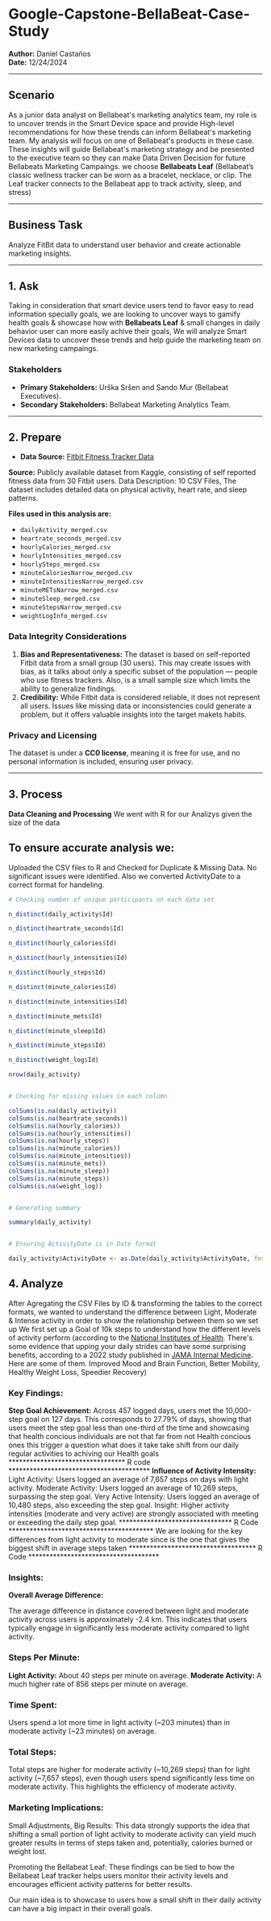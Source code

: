 # **Google-Capstone-BellaBeat-Case-Study**

**Author:** Daniel Castaños  
**Date:** 12/24/2024 

---

## **Scenario**
As a junior data analyst on Bellabeat's marketing analytics team, my role is to uncover trends in the Smart Device space and provide High-level recommendations for how these trends can inform Bellabeat's marketing team. My analysis will focus on one of Bellabeat's products in these case. These insights will guide Bellabeat's marketing strategy and be presented to the executive team so they can make Data Driven Decision for future Bellabeats Marketing Campaings.
we choose **Bellabeats Leaf** (Bellabeat’s classic wellness tracker can be worn as a bracelet, necklace, or clip. The Leaf tracker connects to the Bellabeat app to track activity, sleep, and stress)

---

## **Business Task**  
Analyze FitBit data to understand user behavior and create actionable marketing insights. 

---
## 1. **Ask**
Taking in consideration that smart device users tend to favor easy to read information specially goals, we are looking to uncover ways to gamify health goals & showcase how with **Bellabeats Leaf** & small changes in daily behavior user can more easily achive their goals, We will analyze Smart Devices data to uncover these trends and help guide the marketing team on new marketing campaings.
### Stakeholders
- **Primary Stakeholders:** Urška Sršen and Sando Mur (Bellabeat Executives).  
- **Secondary Stakeholders:** Bellabeat Marketing Analytics Team.

---

## 2. **Prepare**
- **Data Source:** [Fitbit Fitness Tracker Data](https://www.kaggle.com/arashnic/fitbit)

**Source:** Publicly available dataset from Kaggle, consisting of self reported fitness data from 30 Fitbit users.
Data Description: 10 CSV Files, The dataset includes detailed data on physical activity, heart rate, and sleep patterns. 

**Files used in this analysis are:**

- `dailyActivity_merged.csv`
- `heartrate_seconds_merged.csv`
- `hourlyCalories_merged.csv`
- `hourlyIntensities_merged.csv`
- `hourlySteps_merged.csv`
- `minuteCaloriesNarrow_merged.csv`
- `minuteIntensitiesNarrow_merged.csv`
- `minuteMETsNarrow_merged.csv`
- `minuteSleep_merged.csv`
- `minuteStepsNarrow_merged.csv`
- `weightLogInfo_merged.csv`

### **Data Integrity Considerations**
1. **Bias and Representativeness:** 
The dataset is based on self-reported Fitbit data from a small group (30 users). This may create issues with bias, as it talks about only a specific subset of the population — people who use fitness trackers. Also, is a small sample size which limits the ability to generalize findings.
2. **Credibility:** 
While Fitbit data is considered reliable, it does not represent all users. Issues like missing data or inconsistencies could generate a problem, but it offers valuable insights into the target makets habits.

### **Privacy and Licensing**
The dataset is under a **CC0 license**, meaning it is free for use, and no personal information is included, ensuring user privacy.

---

## 3. Process
**Data Cleaning and Processing**
We went with R for our Analizys given the size of the data
## To ensure accurate analysis we: 
Uploaded the CSV files to R and Checked for Duplicate & Missing Data. No significant issues were identified.
Also we converted ActivityDate to a correct format for handeling.

```r
# Checking number of unique participants on each data set

n_distinct(daily_activity$Id)

n_distinct(heartrate_seconds$Id)

n_distinct(hourly_calories$Id)

n_distinct(hourly_intensities$Id)

n_distinct(hourly_steps$Id)

n_distinct(minute_calories$Id)

n_distinct(minute_intensities$Id)

n_distinct(minute_mets$Id)

n_distinct(minute_sleep$Id)

n_distinct(minute_steps$Id)

n_distinct(weight_log$Id)

nrow(daily_activity)


# Checking for missing values in each column

colSums(is.na(daily_activity))
colSums(is.na(heartrate_seconds))
colSums(is.na(hourly_calories))
colSums(is.na(hourly_intensities))
colSums(is.na(hourly_steps))
colSums(is.na(minute_calories))
colSums(is.na(minute_intensities))
colSums(is.na(minute_mets))
colSums(is.na(minute_sleep))
colSums(is.na(minute_steps))
colSums(is.na(weight_log))


# Generating summary

summary(daily_activity)


# Ensuring ActivityDate is in Date format

daily_activity$ActivityDate <- as.Date(daily_activity$ActivityDate, format="%m/%d/%Y")
```

## **4. Analyze**
After Agregating the CSV Files by ID & transforming the tables to the correct formats, we wanted to understand the difference between Light, Moderate & Intense activity in order to show the relationship between them so we set up  We first set up a Goal of 10k steps to understand how the different levels of activity perform (according to the [National Institutes of Health](https://www.nih.gov/news-events/nih-research-matters/how-many-steps-better-health). There's some evidence that upping your daily strides can have some surprising benefits, according to a 2022 study published in [JAMA Internal Medicine](https://jamanetwork.com/journals/jamainternalmedicine/fullarticle/2796058). Here are some of them. Improved Mood and Brain Function, Better Mobility, Healthy Weight Loss, Speedier Recovery)

### **Key Findings:**

**Step Goal Achievement:**
Across 457 logged days, users met the 10,000-step goal on 127 days.
This corresponds to 27.79% of days, showing that users meet the step goal less than one-third of the time and showcasing that health concious individuals are not that far from not Health concious ones this trigger a question what does it take take shift from our daily regular activities to achiving our Health goals 
********************************* R code ****************************************
**Influence of Activity Intensity:**
Light Activity: Users logged an average of 7,657 steps on days with light activity.
Moderate Activity: Users logged an average of 10,269 steps, surpassing the step goal.
Very Active Intensity: Users logged an average of 10,480 steps, also exceeding the step goal.
Insight: Higher activity intensities (moderate and very active) are strongly associated with meeting or exceeding the daily step goal.
******************************** R Code *****************************************
We are looking for the key differences from light activity to moderate since is the one that gives the biggest shift in average steps taken
************************************ R Code *************************************
### **Insights:**
**Overall Average Difference:**

The average difference in distance covered between light and moderate activity across users is approximately -2.4 km. This indicates that users typically engage in significantly less moderate activity compared to light activity.

### **Steps Per Minute:**

**Light Activity:** About 40 steps per minute on average.
**Moderate Activity:** A much higher rate of 856 steps per minute on average.

### **Time Spent:**

Users spend a lot more time in light activity (~203 minutes) than in moderate activity (~23 minutes) on average.

### **Total Steps:**

Total steps are higher for moderate activity (~10,269 steps) than for light activity (~7,657 steps), even though users spend significantly less time on moderate activity. This highlights the efficiency of moderate activity.

### **Marketing Implications:**

Small Adjustments, Big Results: This data strongly supports the idea that shifting a small portion of light activity to moderate activity can yield much greater results in terms of steps taken and, potentially, calories burned or weight lost.

Promoting the Bellabeat Leaf: These findings can be tied to how the Bellabeat Leaf tracker helps users monitor their activity levels and encourages efficient activity patterns for better results.

Our main idea is to showcase to users how a small shift in their daily activity can have a big impact in their overall goals.



